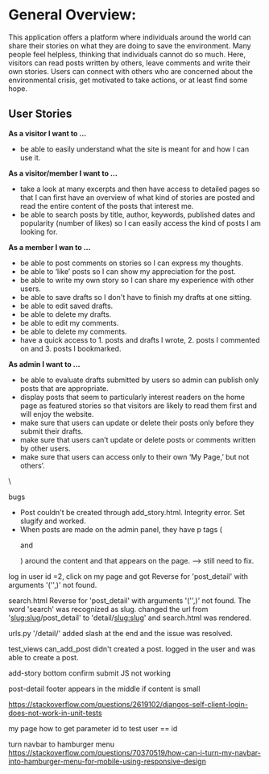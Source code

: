 # General Overview:

This application offers a platform where individuals around the world can share their stories on what they are doing to save the environment.  Many people feel helpless, thinking that individuals cannot do so much.  Here, visitors can read posts written by others, leave comments and write their own stories.  Users can connect with others who are concerned about the environmental crisis, get motivated to take actions, or at least find some hope. 

## User Stories

**As a visitor I want to ...**
- be able to easily understand what the site is meant for and how I can use it.

**As a visitor/member I want to ...**
- take a look at many excerpts and then have access to detailed pages so that I can first have an overview of what kind of stories are posted and read the entire content of the posts that interest me.
- be able to search posts by title, author, keywords, published dates and popularity (number of likes) so I can easily access the kind of posts I am looking for.

**As a member I wan to ...**
- be able to post comments on stories so I can express my thoughts.
- be able to ‘like’ posts so I can show my appreciation for the post.
- be able to write my own story so I can share my experience with other users.
- be able to save drafts so I don't have to finish my drafts at one sitting.
- be able to edit saved drafts.
- be able to delete my drafts.
- be able to edit my comments.
- be able to delete my comments.
- have a quick access to 1. posts and drafts I wrote, 2. posts I commented on and 3. posts I bookmarked.

**As admin I want to ...**
- be able to evaluate drafts submitted by users so admin can publish only posts that are appropriate.
- display posts that seem to particularly interest readers on the home page as featured stories so that visitors are likely to read them first and will enjoy the website.
- make sure that users can update or delete their posts only before they submit their drafts.
- make sure that users can’t update or delete posts or comments written by other users.
- make sure that users can access only to their own ‘My Page,’ but not others’.


\

bugs

* Post couldn't be created through add_story.html.  Integrity error.  Set slugify and worked.
* When posts are made on the admin panel, they have p tags (<p> and </p>) around the content and 
that appears on the page.  --> still need to fix.


log in user id =2, click on my page and got
Reverse for 'post_detail' with arguments '('',)' not found.

search.html
Reverse for 'post_detail' with arguments '('',)' not found.
The word 'search' was recognized as slug.  changed the url from '<slug:slug>/post_detail' to 'detail/<slug:slug>'
and search.html was rendered.

urls.py
'/detail/' added slash at the end and the issue was resolved.

test_views 
can_add_post didn't created a post.  logged in the user and was able to create a post.

add-story bottom confirm submit JS not working 

post-detail footer appears in the middle if content is small



https://stackoverflow.com/questions/2619102/djangos-self-client-login-does-not-work-in-unit-tests

my page how to get parameter id to test user == id



turn navbar to hamburger menu
https://stackoverflow.com/questions/70370519/how-can-i-turn-my-navbar-into-hamburger-menu-for-mobile-using-responsive-design

